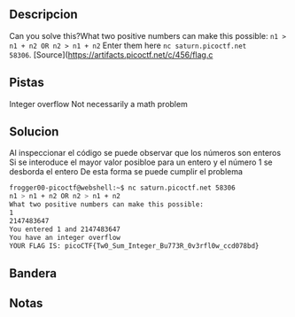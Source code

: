## Descripcion
Can you solve this?What two positive numbers can make this possible: `n1 > n1 + n2 OR n2 > n1 + n2`
Enter them here `nc saturn.picoctf.net 58306`. [Source](https://artifacts.picoctf.net/c/456/flag.c

## Pistas
Integer overflow
Not necessarily a math problem

## Solucion
Al inspeccionar el código se puede observar que los números son enteros
Si se interoduce el mayor valor posibloe para un entero y el número 1 se desborda el entero
De esta forma se puede cumplir el problema
```bash
frogger00-picoctf@webshell:~$ nc saturn.picoctf.net 58306
n1 > n1 + n2 OR n2 > n1 + n2 
What two positive numbers can make this possible: 
1
2147483647
You entered 1 and 2147483647
You have an integer overflow
YOUR FLAG IS: picoCTF{Tw0_Sum_Integer_Bu773R_0v3rfl0w_ccd078bd}
```

## Bandera


## Notas





